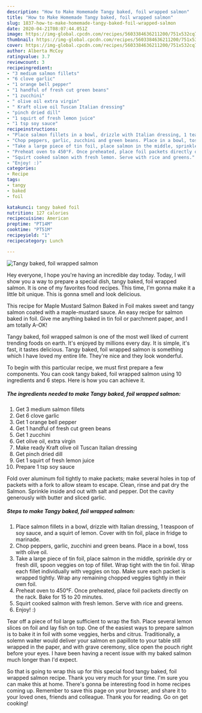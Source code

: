 ```yaml
---
description: "How to Make Homemade Tangy baked, foil wrapped salmon"
title: "How to Make Homemade Tangy baked, foil wrapped salmon"
slug: 1837-how-to-make-homemade-tangy-baked-foil-wrapped-salmon
date: 2020-04-21T08:07:44.051Z
image: https://img-global.cpcdn.com/recipes/5603384636211200/751x532cq70/tangy-baked-foil-wrapped-salmon-recipe-main-photo.jpg
thumbnail: https://img-global.cpcdn.com/recipes/5603384636211200/751x532cq70/tangy-baked-foil-wrapped-salmon-recipe-main-photo.jpg
cover: https://img-global.cpcdn.com/recipes/5603384636211200/751x532cq70/tangy-baked-foil-wrapped-salmon-recipe-main-photo.jpg
author: Alberta McCoy
ratingvalue: 3.7
reviewcount: 3
recipeingredient:
- "3 medium salmon fillets"
- "6 clove garlic"
- "1 orange bell pepper"
- "1 handful of fresh cut green beans"
- "1 zucchini"
- " olive oil extra virgin"
- " Kraft olive oil Tuscan Italian dressing"
- "pinch dried dill"
- "1 squirt of fresh lemon juice"
- "1 tsp soy sauce"
recipeinstructions:
- "Place salmon fillets in a bowl, drizzle with Italian dressing, 1 teaspoon of soy sauce, and a squirt of lemon. Cover with tin foil, place in fridge to marinade."
- "Chop peppers, garlic, zucchini and green beans. Place in a bowl, toss with olive oil."
- "Take a large piece of tin foil, place salmon in the middle, sprinkle dry or fresh dill, spoon veggies on top of fillet. Wrap tight with the tin foil. Wrap each fillet individually with veggies on top. Make sure each packet is wrapped tightly. Wrap any remaining chopped veggies tightly in their own foil."
- "Preheat oven to 450°F. Once preheated, place foil packets directly on the rack. Bake for 15 to 20 minutes."
- "Squirt cooked salmon with fresh lemon. Serve with rice and greens."
- "Enjoy! :)"
categories:
- Recipe
tags:
- tangy
- baked
- foil

katakunci: tangy baked foil 
nutrition: 127 calories
recipecuisine: American
preptime: "PT14M"
cooktime: "PT51M"
recipeyield: "1"
recipecategory: Lunch

---
```



![Tangy baked, foil wrapped salmon](https://img-global.cpcdn.com/recipes/5603384636211200/751x532cq70/tangy-baked-foil-wrapped-salmon-recipe-main-photo.jpg)

Hey everyone, I hope you're having an incredible day today. Today, I will show you a way to prepare a special dish, tangy baked, foil wrapped salmon. It is one of my favorites food recipes. This time, I'm gonna make it a little bit unique. This is gonna smell and look delicious.

This recipe for Maple Mustard Salmon Baked in Foil makes sweet and tangy salmon coated with a maple-mustard sauce. An easy recipe for salmon baked in foil. Give me anything baked in tin foil or parchment paper, and I am totally A-OK!

Tangy baked, foil wrapped salmon is one of the most well liked of current trending foods on earth. It's enjoyed by millions every day. It is simple, it's fast, it tastes delicious. Tangy baked, foil wrapped salmon is something which I have loved my entire life. They're nice and they look wonderful.


To begin with this particular recipe, we must first prepare a few components. You can cook tangy baked, foil wrapped salmon using 10 ingredients and 6 steps. Here is how you can achieve it.

<!--inarticleads1-->

##### The ingredients needed to make Tangy baked, foil wrapped salmon:

1. Get 3 medium salmon fillets
1. Get 6 clove garlic
1. Get 1 orange bell pepper
1. Get 1 handful of fresh cut green beans
1. Get 1 zucchini
1. Get  olive oil, extra virgin
1. Make ready  Kraft olive oil Tuscan Italian dressing
1. Get pinch dried dill
1. Get 1 squirt of fresh lemon juice
1. Prepare 1 tsp soy sauce


Fold over aluminum foil tightly to make packets; make several holes in top of packets with a fork to allow steam to escape. Clean, rinse and pat dry the Salmon. Sprinkle inside and out with salt and pepper. Dot the cavity generously with butter and sliced garlic. 

<!--inarticleads2-->

##### Steps to make Tangy baked, foil wrapped salmon:

1. Place salmon fillets in a bowl, drizzle with Italian dressing, 1 teaspoon of soy sauce, and a squirt of lemon. Cover with tin foil, place in fridge to marinade.
1. Chop peppers, garlic, zucchini and green beans. Place in a bowl, toss with olive oil.
1. Take a large piece of tin foil, place salmon in the middle, sprinkle dry or fresh dill, spoon veggies on top of fillet. Wrap tight with the tin foil. Wrap each fillet individually with veggies on top. Make sure each packet is wrapped tightly. Wrap any remaining chopped veggies tightly in their own foil.
1. Preheat oven to 450°F. Once preheated, place foil packets directly on the rack. Bake for 15 to 20 minutes.
1. Squirt cooked salmon with fresh lemon. Serve with rice and greens.
1. Enjoy! :)


Tear off a piece of foil large sufficient to wrap the fish. Place several lemon slices on foil and lay fish on top. One of the easiest ways to prepare salmon is to bake it in foil with some veggies, herbs and citrus. Traditionally, a solemn waiter would deliver your salmon en papillote to your table still wrapped in the paper, and with grave ceremony, slice open the pouch right before your eyes. I have been having a recent issue with my baked salmon much longer than I&#39;d expect. 

So that is going to wrap this up for this special food tangy baked, foil wrapped salmon recipe. Thank you very much for your time. I'm sure you can make this at home. There's gonna be interesting food in home recipes coming up. Remember to save this page on your browser, and share it to your loved ones, friends and colleague. Thank you for reading. Go on get cooking!
